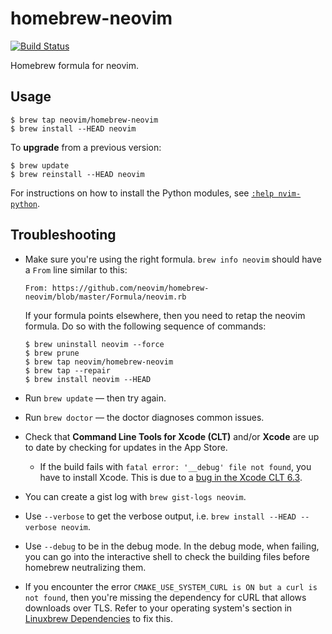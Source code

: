 homebrew-neovim
===============
[![Build Status](https://travis-ci.org/neovim/homebrew-neovim.svg?branch=master)](https://travis-ci.org/neovim/homebrew-neovim)

Homebrew formula for neovim.

## Usage

```text
$ brew tap neovim/homebrew-neovim
$ brew install --HEAD neovim
```

To **upgrade** from a previous version:

```text
$ brew update
$ brew reinstall --HEAD neovim
```

For instructions on how to install the Python modules, see [`:help nvim-python`][nvim-python].

## Troubleshooting

* Make sure you're using the right formula. `brew info neovim` should have a
  `From` line similar to this:

  ```text
  From: https://github.com/neovim/homebrew-neovim/blob/master/Formula/neovim.rb
  ```

  If your formula points elsewhere, then you need to retap the neovim formula.
  Do so with the following sequence of commands:

  ```text
  $ brew uninstall neovim --force
  $ brew prune
  $ brew tap neovim/homebrew-neovim
  $ brew tap --repair
  $ brew install neovim --HEAD
  ```
* Run `brew update` — then try again.
* Run `brew doctor` — the doctor diagnoses common issues.
* Check that **Command Line Tools for Xcode (CLT)** and/or **Xcode** are up to
  date by checking for updates in the App Store.
  * If the build fails with `fatal error: '__debug' file not found`,
    you have to install Xcode. This is due to a [bug in the Xcode CLT 6.3][clt-bug].
* You can create a gist log with `brew gist-logs neovim`.
* Use `--verbose` to get the verbose output, i.e. `brew install --HEAD --verbose neovim`.
* Use `--debug` to be in the debug mode. In the debug mode, when failing, you
  can go into the interactive shell to check the building files before homebrew
  neutralizing them.
* If you encounter the error `CMAKE_USE_SYSTEM_CURL is ON but a curl is not found`,
  then you're missing the dependency for cURL that allows downloads over TLS.
  Refer to your operating system's section in [Linuxbrew Dependencies][linuxbrew-dependencies]
  to fix this.

[clt-bug]: https://openradar.appspot.com/radar?id=6405426379751424
[nvim-python]: http://neovim.io/doc/user/nvim_python.html
[linuxbrew-dependencies]: https://github.com/Homebrew/linuxbrew#dependencies
